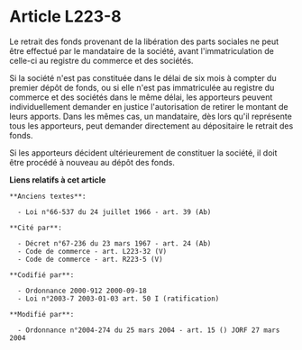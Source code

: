# Article L223-8

Le retrait des fonds provenant de la libération des parts sociales ne peut être effectué par le mandataire de la société,
avant l'immatriculation de celle-ci au registre du commerce et des sociétés.

Si la société n'est pas constituée dans le délai de six mois à compter du premier dépôt de fonds, ou si elle n'est pas
immatriculée au registre du commerce et des sociétés dans le même délai, les apporteurs peuvent individuellement demander en
justice l'autorisation de retirer le montant de leurs apports. Dans les mêmes cas, un mandataire, dès lors qu'il représente
tous les apporteurs, peut demander directement au dépositaire le retrait des fonds.

Si les apporteurs décident ultérieurement de constituer la société, il doit être procédé à nouveau au dépôt des fonds.

**Liens relatifs à cet article**

	**Anciens textes**:

	  - Loi n°66-537 du 24 juillet 1966 - art. 39 (Ab)

	**Cité par**:

	  - Décret n°67-236 du 23 mars 1967 - art. 24 (Ab)
	  - Code de commerce - art. L223-32 (V)
	  - Code de commerce - art. R223-5 (V)

	**Codifié par**:

	  - Ordonnance 2000-912 2000-09-18
	  - Loi n°2003-7 2003-01-03 art. 50 I (ratification)

	**Modifié par**:

	  - Ordonnance n°2004-274 du 25 mars 2004 - art. 15 () JORF 27 mars 2004
